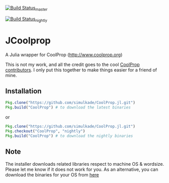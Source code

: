 [![Build Status](https://travis-ci.org/vimalaad/CoolProp.jl.svg?branch=master)](https://travis-ci.org/vimalaad/CoolProp.jl)<sub>master</sub>

[![Build Status](https://travis-ci.org/vimalaad/CoolProp.jl.svg?branch=nightly)](https://travis-ci.org/vimalaad/CoolProp.jl)<sub>nightly</sub>
# JCoolprop
A Julia wrapper for CoolProp (http://www.coolprop.org)

This is not my work, and all the credit goes to the cool [CoolProp contributors](https://github.com/CoolProp/CoolProp/graphs/contributors). I only put this together to make things easier for a friend of mine.  

## Installation
```julia
Pkg.clone("https://github.com/simulkade/CoolProp.jl.git")
Pkg.build("CoolProp") # to download the latest binaries
```
or
```julia
Pkg.clone("https://github.com/simulkade/CoolProp.jl.git")
Pkg.checkout("CoolProp", "nightly")
Pkg.build("CoolProp") # to download the nightly binaries
```
## Note
The installer downloads related libraries respect to machine OS & wordsize. Please let me know if it does not work for you. As an alternative, you can download the binaries for your OS from [here](https://sourceforge.net/projects/coolprop/files/CoolProp/6.1.0/shared_library/)
